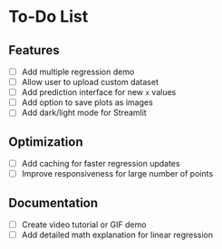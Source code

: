 # To-Do List

## Features
- [ ] Add multiple regression demo
- [ ] Allow user to upload custom dataset
- [ ] Add prediction interface for new `x` values
- [ ] Add option to save plots as images
- [ ] Add dark/light mode for Streamlit

## Optimization
- [ ] Add caching for faster regression updates
- [ ] Improve responsiveness for large number of points

## Documentation
- [ ] Create video tutorial or GIF demo
- [ ] Add detailed math explanation for linear regression
